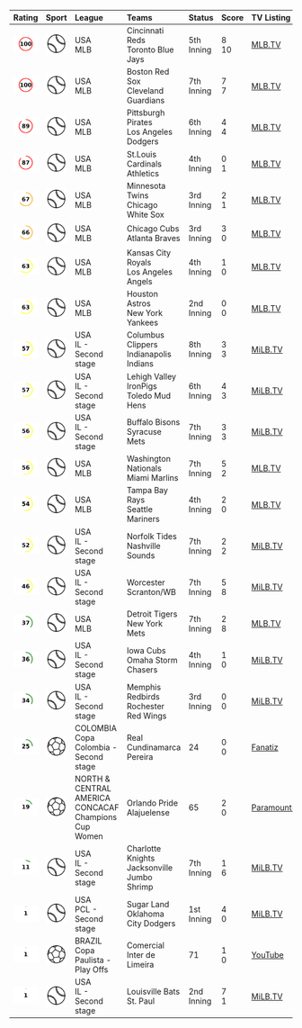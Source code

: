 | Rating                                                                                                                                   | Sport                                                                                                            | League                                                  | Teams                                          | Status     | Score   | TV Listing                                                                             |
|:-----------------------------------------------------------------------------------------------------------------------------------------|:-----------------------------------------------------------------------------------------------------------------|:--------------------------------------------------------|:-----------------------------------------------|:-----------|:--------|:---------------------------------------------------------------------------------------|
| <img src="https://raw.githubusercontent.com/BlakeDuncan25/Donut-SVG-Ratings/bac4e4a278175106499642192132b1786a9aec38/100.svg" alt="100"> | <img src="https://raw.githubusercontent.com/BlakeDuncan25/Donut-SVG-Ratings/master/baseball.png" alt="Baseball"> | USA<br>MLB                                              | Cincinnati Reds<br>Toronto Blue Jays           | 5th Inning | 8<br>10 | <a href="https://www.mlb.com/live-stream-games">MLB.TV</a>                             |
| <img src="https://raw.githubusercontent.com/BlakeDuncan25/Donut-SVG-Ratings/bac4e4a278175106499642192132b1786a9aec38/100.svg" alt="100"> | <img src="https://raw.githubusercontent.com/BlakeDuncan25/Donut-SVG-Ratings/master/baseball.png" alt="Baseball"> | USA<br>MLB                                              | Boston Red Sox<br>Cleveland Guardians          | 7th Inning | 7<br>7  | <a href="https://www.mlb.com/live-stream-games">MLB.TV</a>                             |
| <img src="https://raw.githubusercontent.com/BlakeDuncan25/Donut-SVG-Ratings/bac4e4a278175106499642192132b1786a9aec38/89.svg" alt="89">   | <img src="https://raw.githubusercontent.com/BlakeDuncan25/Donut-SVG-Ratings/master/baseball.png" alt="Baseball"> | USA<br>MLB                                              | Pittsburgh Pirates<br>Los Angeles Dodgers      | 6th Inning | 4<br>4  | <a href="https://www.mlb.com/live-stream-games">MLB.TV</a>                             |
| <img src="https://raw.githubusercontent.com/BlakeDuncan25/Donut-SVG-Ratings/bac4e4a278175106499642192132b1786a9aec38/87.svg" alt="87">   | <img src="https://raw.githubusercontent.com/BlakeDuncan25/Donut-SVG-Ratings/master/baseball.png" alt="Baseball"> | USA<br>MLB                                              | St.Louis Cardinals<br>Athletics                | 4th Inning | 0<br>1  | <a href="https://www.mlb.com/live-stream-games">MLB.TV</a>                             |
| <img src="https://raw.githubusercontent.com/BlakeDuncan25/Donut-SVG-Ratings/bac4e4a278175106499642192132b1786a9aec38/67.svg" alt="67">   | <img src="https://raw.githubusercontent.com/BlakeDuncan25/Donut-SVG-Ratings/master/baseball.png" alt="Baseball"> | USA<br>MLB                                              | Minnesota Twins<br>Chicago White Sox           | 3rd Inning | 2<br>1  | <a href="https://www.mlb.com/live-stream-games">MLB.TV</a>                             |
| <img src="https://raw.githubusercontent.com/BlakeDuncan25/Donut-SVG-Ratings/bac4e4a278175106499642192132b1786a9aec38/66.svg" alt="66">   | <img src="https://raw.githubusercontent.com/BlakeDuncan25/Donut-SVG-Ratings/master/baseball.png" alt="Baseball"> | USA<br>MLB                                              | Chicago Cubs<br>Atlanta Braves                 | 3rd Inning | 3<br>0  | <a href="https://www.mlb.com/live-stream-games">MLB.TV</a>                             |
| <img src="https://raw.githubusercontent.com/BlakeDuncan25/Donut-SVG-Ratings/bac4e4a278175106499642192132b1786a9aec38/63.svg" alt="63">   | <img src="https://raw.githubusercontent.com/BlakeDuncan25/Donut-SVG-Ratings/master/baseball.png" alt="Baseball"> | USA<br>MLB                                              | Kansas City Royals<br>Los Angeles Angels       | 4th Inning | 1<br>0  | <a href="https://www.mlb.com/live-stream-games">MLB.TV</a>                             |
| <img src="https://raw.githubusercontent.com/BlakeDuncan25/Donut-SVG-Ratings/bac4e4a278175106499642192132b1786a9aec38/63.svg" alt="63">   | <img src="https://raw.githubusercontent.com/BlakeDuncan25/Donut-SVG-Ratings/master/baseball.png" alt="Baseball"> | USA<br>MLB                                              | Houston Astros<br>New York Yankees             | 2nd Inning | 0<br>0  | <a href="https://www.mlb.com/live-stream-games">MLB.TV</a>                             |
| <img src="https://raw.githubusercontent.com/BlakeDuncan25/Donut-SVG-Ratings/bac4e4a278175106499642192132b1786a9aec38/57.svg" alt="57">   | <img src="https://raw.githubusercontent.com/BlakeDuncan25/Donut-SVG-Ratings/master/baseball.png" alt="Baseball"> | USA<br>IL - Second stage                                | Columbus Clippers<br>Indianapolis Indians      | 8th Inning | 3<br>3  | <a href="https://www.milb.com/live-stream-games/2025/09/01">MiLB.TV</a>                |
| <img src="https://raw.githubusercontent.com/BlakeDuncan25/Donut-SVG-Ratings/bac4e4a278175106499642192132b1786a9aec38/57.svg" alt="57">   | <img src="https://raw.githubusercontent.com/BlakeDuncan25/Donut-SVG-Ratings/master/baseball.png" alt="Baseball"> | USA<br>IL - Second stage                                | Lehigh Valley IronPigs<br>Toledo Mud Hens      | 6th Inning | 4<br>3  | <a href="https://www.milb.com/live-stream-games/2025/09/01">MiLB.TV</a>                |
| <img src="https://raw.githubusercontent.com/BlakeDuncan25/Donut-SVG-Ratings/bac4e4a278175106499642192132b1786a9aec38/56.svg" alt="56">   | <img src="https://raw.githubusercontent.com/BlakeDuncan25/Donut-SVG-Ratings/master/baseball.png" alt="Baseball"> | USA<br>IL - Second stage                                | Buffalo Bisons<br>Syracuse Mets                | 7th Inning | 3<br>3  | <a href="https://www.milb.com/live-stream-games/2025/09/01">MiLB.TV</a>                |
| <img src="https://raw.githubusercontent.com/BlakeDuncan25/Donut-SVG-Ratings/bac4e4a278175106499642192132b1786a9aec38/56.svg" alt="56">   | <img src="https://raw.githubusercontent.com/BlakeDuncan25/Donut-SVG-Ratings/master/baseball.png" alt="Baseball"> | USA<br>MLB                                              | Washington Nationals<br>Miami Marlins          | 7th Inning | 5<br>2  | <a href="https://www.mlb.com/live-stream-games">MLB.TV</a>                             |
| <img src="https://raw.githubusercontent.com/BlakeDuncan25/Donut-SVG-Ratings/bac4e4a278175106499642192132b1786a9aec38/54.svg" alt="54">   | <img src="https://raw.githubusercontent.com/BlakeDuncan25/Donut-SVG-Ratings/master/baseball.png" alt="Baseball"> | USA<br>MLB                                              | Tampa Bay Rays<br>Seattle Mariners             | 4th Inning | 2<br>0  | <a href="https://www.mlb.com/live-stream-games">MLB.TV</a>                             |
| <img src="https://raw.githubusercontent.com/BlakeDuncan25/Donut-SVG-Ratings/bac4e4a278175106499642192132b1786a9aec38/52.svg" alt="52">   | <img src="https://raw.githubusercontent.com/BlakeDuncan25/Donut-SVG-Ratings/master/baseball.png" alt="Baseball"> | USA<br>IL - Second stage                                | Norfolk Tides<br>Nashville Sounds              | 7th Inning | 2<br>2  | <a href="https://www.milb.com/live-stream-games/2025/09/01">MiLB.TV</a>                |
| <img src="https://raw.githubusercontent.com/BlakeDuncan25/Donut-SVG-Ratings/bac4e4a278175106499642192132b1786a9aec38/46.svg" alt="46">   | <img src="https://raw.githubusercontent.com/BlakeDuncan25/Donut-SVG-Ratings/master/baseball.png" alt="Baseball"> | USA<br>IL - Second stage                                | Worcester<br>Scranton/WB                       | 7th Inning | 5<br>8  | <a href="https://www.milb.com/live-stream-games/2025/09/01">MiLB.TV</a>                |
| <img src="https://raw.githubusercontent.com/BlakeDuncan25/Donut-SVG-Ratings/bac4e4a278175106499642192132b1786a9aec38/37.svg" alt="37">   | <img src="https://raw.githubusercontent.com/BlakeDuncan25/Donut-SVG-Ratings/master/baseball.png" alt="Baseball"> | USA<br>MLB                                              | Detroit Tigers<br>New York Mets                | 7th Inning | 2<br>8  | <a href="https://www.mlb.com/live-stream-games">MLB.TV</a>                             |
| <img src="https://raw.githubusercontent.com/BlakeDuncan25/Donut-SVG-Ratings/bac4e4a278175106499642192132b1786a9aec38/36.svg" alt="36">   | <img src="https://raw.githubusercontent.com/BlakeDuncan25/Donut-SVG-Ratings/master/baseball.png" alt="Baseball"> | USA<br>IL - Second stage                                | Iowa Cubs<br>Omaha Storm Chasers               | 4th Inning | 1<br>0  | <a href="https://www.milb.com/live-stream-games/2025/09/01">MiLB.TV</a>                |
| <img src="https://raw.githubusercontent.com/BlakeDuncan25/Donut-SVG-Ratings/bac4e4a278175106499642192132b1786a9aec38/34.svg" alt="34">   | <img src="https://raw.githubusercontent.com/BlakeDuncan25/Donut-SVG-Ratings/master/baseball.png" alt="Baseball"> | USA<br>IL - Second stage                                | Memphis Redbirds<br>Rochester Red Wings        | 3rd Inning | 0<br>0  | <a href="https://www.milb.com/live-stream-games/2025/09/01">MiLB.TV</a>                |
| <img src="https://raw.githubusercontent.com/BlakeDuncan25/Donut-SVG-Ratings/bac4e4a278175106499642192132b1786a9aec38/25.svg" alt="25">   | <img src="https://raw.githubusercontent.com/BlakeDuncan25/Donut-SVG-Ratings/master/soccer.png" alt="Soccer">     | COLOMBIA<br>Copa Colombia - Second stage                | Real Cundinamarca<br>Pereira                   | 24         | 0<br>0  | <a href="https://watch.fanatiz.com/channels">Fanatiz</a>                               |
| <img src="https://raw.githubusercontent.com/BlakeDuncan25/Donut-SVG-Ratings/bac4e4a278175106499642192132b1786a9aec38/19.svg" alt="19">   | <img src="https://raw.githubusercontent.com/BlakeDuncan25/Donut-SVG-Ratings/master/soccer.png" alt="Soccer">     | NORTH & CENTRAL AMERICA<br>CONCACAF Champions Cup Women | Orlando Pride<br>Alajuelense                   | 65         | 2<br>0  | <a href="https://www.paramountplus.com/shows/concacaf-w-champions-cup/">Paramount+</a> |
| <img src="https://raw.githubusercontent.com/BlakeDuncan25/Donut-SVG-Ratings/bac4e4a278175106499642192132b1786a9aec38/11.svg" alt="11">   | <img src="https://raw.githubusercontent.com/BlakeDuncan25/Donut-SVG-Ratings/master/baseball.png" alt="Baseball"> | USA<br>IL - Second stage                                | Charlotte Knights<br>Jacksonville Jumbo Shrimp | 7th Inning | 1<br>6  | <a href="https://www.milb.com/live-stream-games/2025/09/01">MiLB.TV</a>                |
| <img src="https://raw.githubusercontent.com/BlakeDuncan25/Donut-SVG-Ratings/bac4e4a278175106499642192132b1786a9aec38/1.svg" alt="1">     | <img src="https://raw.githubusercontent.com/BlakeDuncan25/Donut-SVG-Ratings/master/baseball.png" alt="Baseball"> | USA<br>PCL - Second stage                               | Sugar Land<br>Oklahoma City Dodgers            | 1st Inning | 4<br>0  | <a href="https://www.milb.com/live-stream-games/2025/09/01">MiLB.TV</a>                |
| <img src="https://raw.githubusercontent.com/BlakeDuncan25/Donut-SVG-Ratings/bac4e4a278175106499642192132b1786a9aec38/1.svg" alt="1">     | <img src="https://raw.githubusercontent.com/BlakeDuncan25/Donut-SVG-Ratings/master/soccer.png" alt="Soccer">     | BRAZIL<br>Copa Paulista - Play Offs                     | Comercial<br>Inter de Limeira                  | 71         | 1<br>0  | <a href="https://www.youtube.com/@futebolpaulista/streams">YouTube</a>                 |
| <img src="https://raw.githubusercontent.com/BlakeDuncan25/Donut-SVG-Ratings/bac4e4a278175106499642192132b1786a9aec38/1.svg" alt="1">     | <img src="https://raw.githubusercontent.com/BlakeDuncan25/Donut-SVG-Ratings/master/baseball.png" alt="Baseball"> | USA<br>IL - Second stage                                | Louisville Bats<br>St. Paul                    | 2nd Inning | 7<br>1  | <a href="https://www.milb.com/live-stream-games/2025/09/01">MiLB.TV</a>                |